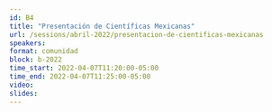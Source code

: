 ```yaml
---
id: B4
title: "Presentación de Científicas Mexicanas"
url: /sessions/abril-2022/presentacion-de-cientificas-mexicanas
speakers:
format: comunidad
block: b-2022
time_start: 2022-04-07T11:20:00-05:00
time_end: 2022-04-07T11:25:00-05:00
video:
slides:
---
```

